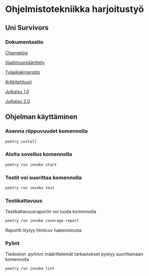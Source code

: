 # Ohjelmistotekniikka harjoitustyö
## Uni Survivors

### Dokumentaatio 

[Changelog](dokumentaatio/changelog.md)

[Vaatimusmäärittely](dokumentaatio/vaatimusmaarittely.md)

[Tyäaikakirjanpito](dokumentaatio/tyoaikakirjanpito.md)

[Arkkitehtuuri](dokumentaatio/arkkitehtuuri.md)

[Julkaisu 1.0](https://github.com/Teetil/ot-harjoitustyo/releases/tag/viikko5)

[Julkaisu 2.0](https://github.com/Teetil/ot-harjoitustyo/releases/tag/viikko6)


## Ohjelman käyttäminen

### Asenna riippuvuudet komennolla

```bash
poetry install
```

### Aloita sovellus komennolla

```bash
poetry run invoke start
```
### Testit voi suorittaa komennolla

```bash
poetry run invoke test
```

### Testikattavuus

Testikattavuusraportin voi luoda komennolla

```bash
poetry run invoke coverage-report
```

Raportti löytyy htmlcov hakemistosta

### Pylint

Tiedoston .pylintrc määrittelemät tarkastukset pystyy suorittamaan komennolla

```bash
poetry run invoke lint
```
